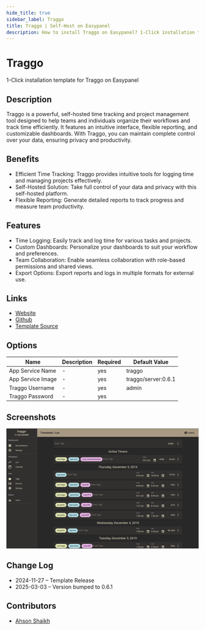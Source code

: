 ```yaml
---
hide_title: true
sidebar_label: Traggo
title: Traggo | Self-Host on Easypanel
description: How to install Traggo on Easypanel? 1-Click installation template for Traggo on Easypanel
---
```


<!-- generated -->

# Traggo

1-Click installation template for Traggo on Easypanel

## Description

Traggo is a powerful, self-hosted time tracking and project management tool designed to help teams and individuals organize their workflows and track time efficiently. It features an intuitive interface, flexible reporting, and customizable dashboards. With Traggo, you can maintain complete control over your data, ensuring privacy and productivity.

## Benefits

- Efficient Time Tracking: Traggo provides intuitive tools for logging time and managing projects effectively.
- Self-Hosted Solution: Take full control of your data and privacy with this self-hosted platform.
- Flexible Reporting: Generate detailed reports to track progress and measure team productivity.

## Features

- Time Logging: Easily track and log time for various tasks and projects.
- Custom Dashboards: Personalize your dashboards to suit your workflow and preferences.
- Team Collaboration: Enable seamless collaboration with role-based permissions and shared views.
- Export Options: Export reports and logs in multiple formats for external use.

## Links

- [Website](https://traggo.net/)
- [Github](https://github.com/traggo/server)
- [Template Source](https://github.com/easypanel-io/templates/tree/main/templates/traggo)

## Options

Name | Description | Required | Default Value
-|-|-|-
App Service Name | - | yes | traggo
App Service Image | - | yes | traggo/server:0.6.1
Traggo Username | - | yes | admin
Traggo Password | - | yes | 

## Screenshots

![Traggo Screenshot](./assets/screenshot.png)

## Change Log

- 2024-11-27 – Template Release
- 2025-03-03 – Version bumped to 0.6.1

## Contributors

- [Ahson Shaikh](https://github.com/Ahson-Shaikh)
